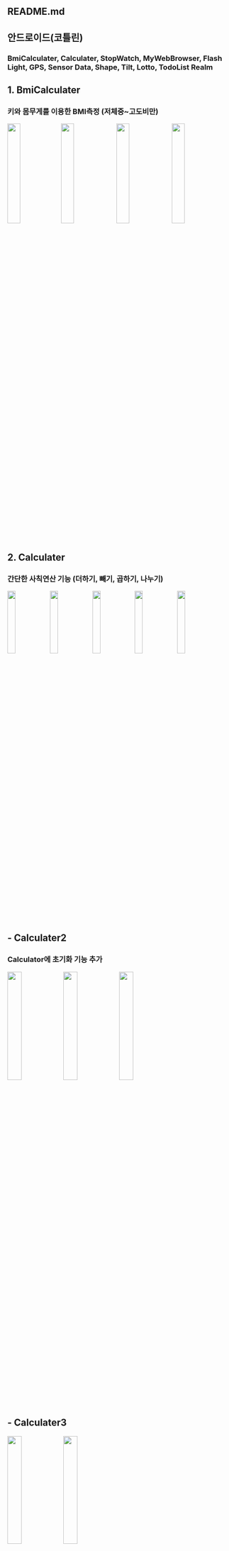 ## README.md

## 안드로이드(코틀린)
### BmiCalculater, Calculater, StopWatch, MyWebBrowser, Flash Light, GPS, Sensor Data, Shape, Tilt, Lotto, TodoList Realm

## 1. BmiCalculater
### 키와 몸무게를 이용한 BMI측정 (저체중~고도비만)
<img src = "https://user-images.githubusercontent.com/76527391/123816528-5b66fb80-d932-11eb-82b6-fef8341a490a.JPG" width="24%"/><img src = "https://user-images.githubusercontent.com/76527391/123816536-5c982880-d932-11eb-9492-adca825901de.JPG" width="24%"/>
<img src = "https://user-images.githubusercontent.com/76527391/123816537-5c982880-d932-11eb-810b-9870c299e2ff.JPG" width="24%"/>
<img src = "https://user-images.githubusercontent.com/76527391/123816548-5dc95580-d932-11eb-90f8-7da6779a9f19.JPG" width="24%"/>

## 2. Calculater
### 간단한 사칙연산 기능 (더하기, 빼기, 곱하기, 나누기)
<img src = "https://user-images.githubusercontent.com/76527391/123814292-894b4080-d930-11eb-996a-4a775b008462.JPG" width="19%"/><img src = "https://user-images.githubusercontent.com/76527391/123814282-881a1380-d930-11eb-8e30-59f77785bb2e.JPG" width="19%"/><img src = "https://user-images.githubusercontent.com/76527391/123814287-88b2aa00-d930-11eb-9f8e-ecd1e9ee14a9.JPG" width="19%"/><img src = "https://user-images.githubusercontent.com/76527391/123814278-87817d00-d930-11eb-888b-7acbe717bb5d.JPG" width="19%"/><img src = "https://user-images.githubusercontent.com/76527391/123814291-88b2aa00-d930-11eb-939c-f0e11068f63f.JPG" width="19%"/>

## - Calculater2
### Calculator에 초기화 기능 추가
<img src = "https://user-images.githubusercontent.com/76527391/123816966-b993de80-d932-11eb-9017-7ecfc0189509.JPG" width="25%"/><img src = "https://user-images.githubusercontent.com/76527391/123816979-bac50b80-d932-11eb-88de-ab6f57da1141.JPG" width="25%"/><img src = "https://user-images.githubusercontent.com/76527391/123816984-bb5da200-d932-11eb-8901-351f98c8fc7a.JPG" width="25%"/>

## - Calculater3
<img src = "https://user-images.githubusercontent.com/76527391/138788731-d7ee80ec-1a4e-4c00-98ea-7fc4a4299c46.JPG" width="25%"/><img src = "https://user-images.githubusercontent.com/76527391/138788733-b6e89de8-d1c8-4561-8b37-d330512b522b.JPG" width="25%"/>

## - Calculater4
<img src = "https://user-images.githubusercontent.com/76527391/138789288-775aec37-0bf6-4bb7-9497-b3deb759fdb8.JPG" width="19%"/><img src = "https://user-images.githubusercontent.com/76527391/138788849-46548566-7310-4a42-9b39-9ded7e031afd.JPG" width="19%"/><img src = "https://user-images.githubusercontent.com/76527391/138788851-7becbfa9-37e7-492c-b45a-6842e3b22563.JPG" width="19%"/><img src = "https://user-images.githubusercontent.com/76527391/138788852-d41be0a0-611f-4b25-9e00-3433e3265b01.JPG" width="19%"/><img src = "https://user-images.githubusercontent.com/76527391/138788854-bdbf3307-7da4-4aa4-baa0-b81da10e9251.JPG" width="19%"/>
<img src = "https://user-images.githubusercontent.com/76527391/138788855-e43919d2-ac40-4b45-a3d9-6e31534f861a.JPG" width="19%"/><img src = "https://user-images.githubusercontent.com/76527391/138788858-042d0600-73c2-4efe-8ec3-5d934530ae2d.JPG" width="19%"/><img src = "https://user-images.githubusercontent.com/76527391/138788860-f73a8e65-d2ae-45cb-a43d-e91c7e42a67b.JPG" width="19%"/><img src = "https://user-images.githubusercontent.com/76527391/138788861-320ba9ac-394d-4255-8555-e98b42fbb4f7.JPG" width="19%"/>

## 3. StopWatch
### 스톱워치 기능 (시작, 정지, 초기화, 랩 타임)
<img src = "https://user-images.githubusercontent.com/76527391/123816154-09be7100-d932-11eb-851a-dee4e2d38bc7.JPG" width="25%"/><img src = "https://user-images.githubusercontent.com/76527391/123816148-0925da80-d932-11eb-92f7-503af9c9d21a.JPG" width="25%"/>

## 4. MyWebBrowser
<img src = "https://user-images.githubusercontent.com/76527391/138906551-43106f1a-aa33-466a-a100-c17314ec051d.JPG" width="19%"/><img src = "https://user-images.githubusercontent.com/76527391/138906555-79babc39-e06f-42fd-8f2f-fb3fa55f62ee.JPG" width="19%"/><img src = "https://user-images.githubusercontent.com/76527391/138906557-a44951f6-fbff-4c8a-88e9-fb9e371cd449.JPG" width="19%"/><img src = "https://user-images.githubusercontent.com/76527391/138906560-f87a2402-b8b6-4724-8646-066424315f70.JPG" width="19%"/><img src = "https://user-images.githubusercontent.com/76527391/138906562-ca43119e-b0bd-45e8-a7c0-8dab4ac175ce.JPG" width="19%"/>

## 5. Flash Light
<img src = "https://user-images.githubusercontent.com/76527391/138906933-c4c09971-3927-470a-9c41-c7468fcac95a.JPG" width="33%"/><img src = "https://user-images.githubusercontent.com/76527391/138906939-e65b0167-c6d7-4a65-bc17-d06aae84a4e8.JPG" width="33%"/><img src = "https://user-images.githubusercontent.com/76527391/138906941-6ad73f6e-4d30-45b3-b4dc-7fade35e29a8.JPG" width="33%"/>

## 6. GPS
<img src = "https://user-images.githubusercontent.com/76527391/138907072-80c1ba7c-e880-42ad-8c94-bff4ef1d7710.JPG" width="33%"/><img src = "https://user-images.githubusercontent.com/76527391/138907078-d1d9d6fd-6bac-4a7c-b585-92bc2177e478.JPG" width="33%"/><img src = "https://user-images.githubusercontent.com/76527391/138907081-f3b0a520-7a3e-4a1f-aa8f-7a430856985c.JPG" width="33%"/>

## 7. Sensor Data
<img src = "https://user-images.githubusercontent.com/76527391/138907182-69101014-9fe0-493c-860c-8b7d1fc97a54.JPG" width="33%"/><img src = "https://user-images.githubusercontent.com/76527391/138907186-612aad6b-0307-40ae-b704-f4772c04d759.JPG" width="33%"/><img src = "https://user-images.githubusercontent.com/76527391/138907187-02257936-71b0-4aae-9468-c209c9d1fa99.JPG" width="33%"/>

## 8. Shape
<img src = "https://user-images.githubusercontent.com/76527391/138907289-105e7c5c-2bdb-4935-882c-4c56b61856a3.JPG" width="24%"/><img src = "https://user-images.githubusercontent.com/76527391/138907292-3032a1cb-c83f-4193-9891-eecc4c3ee920.JPG" width="24%"/><img src = "https://user-images.githubusercontent.com/76527391/138907296-e949d636-3221-4b6f-9dc4-3d333efea5ac.JPG" width="24%"/><img src = "https://user-images.githubusercontent.com/76527391/138907298-a4087c21-7c73-4d25-b0ac-47f4a710c7ff.JPG" width="24%"/>

## 9. Tilt
<img src = "https://user-images.githubusercontent.com/76527391/138907396-634c42c0-9c71-49b9-84f0-a53c3f7769ca.JPG" width="33%"/><img src = "https://user-images.githubusercontent.com/76527391/138907398-2536478f-2939-42ec-a0db-601d20454a2b.JPG" width="33%"/><img src = "https://user-images.githubusercontent.com/76527391/138907399-f169427a-5249-4eaf-93f5-77d295ea1818.JPG" width="33%"/>

## 10. Lotto
<img src = "" width="19%"/>
## 11. TodoList Realm
<img src = "" width="19%"/>
